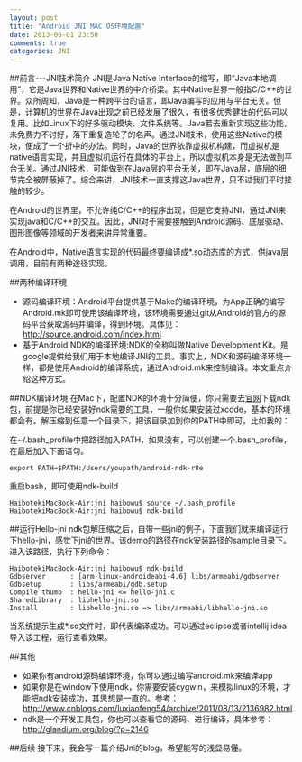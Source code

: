 ```yaml
---
layout: post
title: "Android JNI MAC OS环境配置"
date: 2013-06-01 23:50
comments: true
categories: JNI
---
```


##前言---JNI技术简介
JNI是Java Native Interface的缩写，即“Java本地调用”，它是Java世界和Native世界的中介桥梁。其中Native世界一般指C/C++的世界。众所周知，Java是一种跨平台的语言，即Java编写的应用与平台无关。但是，计算机的世界在Java出现之前已经发展了很久，有很多优秀健壮的代码可以复用。比如Linux下的好多驱动模块、文件系统等。Java若去重新实现这些功能，未免费力不讨好，落下重复造轮子的名声。通过JNI技术，使用这些Native的模块，便成了一个折中的办法。同时，Java的世界依靠虚拟机构建，而虚拟机是native语言实现，并且虚拟机运行在具体的平台上，所以虚拟机本身是无法做到平台无关。通过JNI技术，可能做到在Java层的平台无关，即在Java层，底层的细节完全被屏蔽掉了。综合来讲，JNI技术一直支撑这Java世界，只不过我们平时接触的较少。

在Android的世界里，不允许纯C/C++的程序出现，但是它支持JNI，通过JNI来实现java和C/C++的交互。因此，JNI对于需要接触到Android源码、底层驱动、图形图像等领域的开发者来讲异常重要。

在Android中，Native语言实现的代码最终要编译成*.so动态库的方式，供java层调用，目前有两种途径实现。

##两种编译环境
* 源码编译环境：Android平台提供基于Make的编译环境，为App正确的编写Android.mk即可使用该编译环境，该环境需要通过git从Android的官方的源码平台获取源码并编译，得到环境。具体见：<http://source.android.com/index.html>
* 基于Android NDK的编译环境:NDK的全称叫做Native Development Kit。是google提供给我们用于本地编译JNI的工具。事实上，NDK和源码编译环境一样，都是使用Android的编译系统，通过Android.mk来控制编译。本文重点介绍这种方式。


##NDK编译环境
在Mac下，配置NDK的环境十分简便，你只需要去[官网](http://developer.android.com/tools/sdk/ndk/index.html)下载ndk包，前提是你已经安装好ndk需要的工具，一般你如果安装过xcode，基本的环境都会有。解压缩到任意一个目录下，把该目录加到你的PATH中即可。比如我的：

在~/.bash_profile中把路径加入PATH，如果没有，可以创建一个.bash_profile，在最后加入下面语句。

```
export PATH=$PATH:/Users/youpath/android-ndk-r8e
```
重启bash，即可使用ndk-build

``` 
HaibotekiMacBook-Air:jni haibowu$ source ~/.bash_profile
HaibotekiMacBook-Air:jni haibowu$ ndk-build

```

##运行Hello-jni
ndk包解压缩之后，自带一些jni的例子，下面我们就来编译运行下hello-jni，感觉下jni的世界。该demo的路径在ndk安装路径的sample目录下。进入该路径，执行下列命令：

```
HaibotekiMacBook-Air:jni haibowu$ ndk-build
Gdbserver      : [arm-linux-androideabi-4.6] libs/armeabi/gdbserver
Gdbsetup       : libs/armeabi/gdb.setup
Compile thumb  : hello-jni <= hello-jni.c
SharedLibrary  : libhello-jni.so
Install        : libhello-jni.so => libs/armeabi/libhello-jni.so
```
当系统提示生成*.so文件时，即代表编译成功。可以通过eclipse或者intellij idea导入该工程，运行查看效果。

##其他
* 如果你有android源码编译环境，你可以通过编写android.mk来编译app
* 如果你是在window下使用ndk，你需要安装cygwin，来模拟linux的环境，才能把ndk安装成功，其思想是一直的。参考：<http://www.cnblogs.com/luxiaofeng54/archive/2011/08/13/2136982.html>
* ndk是一个开发工具包，你也可以查看它的源码、进行编译，具体参考：<http://glandium.org/blog/?p=2146>

##后续
接下来，我会写一篇介绍Jni的blog，希望能写的浅显易懂。
